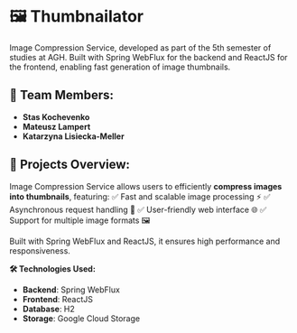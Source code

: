 # 🖼️ Thumbnailator

Image Compression Service, developed as part of the 5th semester of studies at AGH. Built with Spring WebFlux for the backend and ReactJS for the frontend, enabling fast generation of image thumbnails.

## 👥 Team Members:
- **Stas Kochevenko**  
- **Mateusz Lampert**
- **Katarzyna Lisiecka-Meller**

## 📌 Projects Overview:
Image Compression Service allows users to efficiently **compress images into thumbnails**, featuring:
✅ Fast and scalable image processing ⚡
✅ Asynchronous request handling 🔄
✅ User-friendly web interface 🌐
✅ Support for multiple image formats 🖼️

Built with Spring WebFlux and ReactJS, it ensures high performance and responsiveness.

**🛠️ Technologies Used:**
- **Backend**: Spring WebFlux
- **Frontend**: ReactJS  
- **Database**: H2  
- **Storage**: Google Cloud Storage
